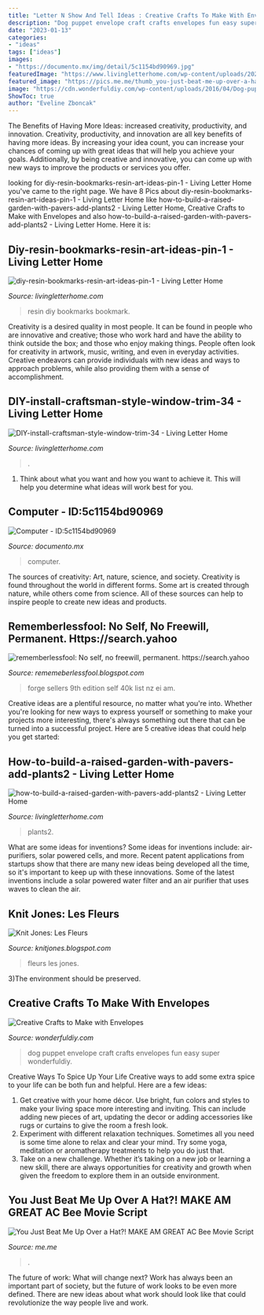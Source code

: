```yaml
---
title: "Letter N Show And Tell Ideas : Creative Crafts To Make With Envelopes"
description: "Dog puppet envelope craft crafts envelopes fun easy super wonderfuldiy"
date: "2023-01-13"
categories:
- "ideas"
tags: ["ideas"]
images:
- "https://documento.mx/img/detail/5c1154bd90969.jpg"
featuredImage: "https://www.livingletterhome.com/wp-content/uploads/2020/05/DIY-install-craftsman-style-window-trim-34.jpg"
featured_image: "https://pics.me.me/thumb_you-just-beat-me-up-over-a-hat-make-am-66743627.png"
image: "https://cdn.wonderfuldiy.com/wp-content/uploads/2016/04/Dog-puppet-.jpg"
ShowToc: true
author: "Eveline Zboncak"
---
```



The Benefits of Having More Ideas: increased creativity, productivity, and innovation.
Creativity, productivity, and innovation are all key benefits of having more ideas. By increasing your idea count, you can increase your chances of coming up with great ideas that will help you achieve your goals. Additionally, by being creative and innovative, you can come up with new ways to improve the products or services you offer.

	

		
looking for diy-resin-bookmarks-resin-art-ideas-pin-1 - Living Letter Home you've came to the right page. We have 8 Pics about diy-resin-bookmarks-resin-art-ideas-pin-1 - Living Letter Home like how-to-build-a-raised-garden-with-pavers-add-plants2 - Living Letter Home, Creative Crafts to Make with Envelopes and also how-to-build-a-raised-garden-with-pavers-add-plants2 - Living Letter Home. Here it is:
		
    
## Diy-resin-bookmarks-resin-art-ideas-pin-1 - Living Letter Home

<img loading=lazy src="https://www.livingletterhome.com/wp-content/uploads/2020/09/diy-resin-bookmarks-resin-art-ideas-pin-1.png" onerror="this.onerror=null;this.src='https://tse1.mm.bing.net/th?id=OIP.3-ewbuSyiPlw7BMis672OgHaLH&amp;pid=15.1';" alt="diy-resin-bookmarks-resin-art-ideas-pin-1 - Living Letter Home">

_Source: livingletterhome.com_

>resin diy bookmarks bookmark. 

	

Creativity is a desired quality in most people. It can be found in people who are innovative and creative; those who work hard and have the ability to think outside the box; and those who enjoy making things. People often look for creativity in artwork, music, writing, and even in everyday activities. Creative endeavors can provide individuals with new ideas and ways to approach problems, while also providing them with a sense of accomplishment.

    
## DIY-install-craftsman-style-window-trim-34 - Living Letter Home

<img loading=lazy src="https://www.livingletterhome.com/wp-content/uploads/2020/05/DIY-install-craftsman-style-window-trim-34.jpg" onerror="this.onerror=null;this.src='https://tse4.mm.bing.net/th?id=OIP.CANpOb5QzL58QTdFjsikrQHaLH&amp;pid=15.1';" alt="DIY-install-craftsman-style-window-trim-34 - Living Letter Home">

_Source: livingletterhome.com_

>. 

	

1. Think about what you want and how you want to achieve it. This will help you determine what ideas will work best for you. 

    
## Computer - ID:5c1154bd90969

<img loading=lazy src="https://documento.mx/img/detail/5c1154bd90969.jpg" onerror="this.onerror=null;this.src='https://tse3.mm.bing.net/th?id=OIP.ixYyh16kVlx3Vxz9nHjvzAHaJ4&amp;pid=15.1';" alt="Computer - ID:5c1154bd90969">

_Source: documento.mx_

>computer. 

	

The sources of creativity: Art, nature, science, and society.
Creativity is found throughout the world in different forms. Some art is created through nature, while others come from science. All of these sources can help to inspire people to create new ideas and products.

    
## Rememberlessfool: No Self, No Freewill, Permanent. Https://search.yahoo

<img loading=lazy src="https://cascade.madmimi.com/bulk_images/7943554/top-sellers-forge-world20191104-31990-1kx2tzk.jpg?1572872563" onerror="this.onerror=null;this.src='https://tse2.mm.bing.net/th?id=OIP.vFuL4_rVphOMhQCXrGrd-QHaD7&amp;pid=15.1';" alt="rememberlessfool: No self, no freewill, permanent. https://search.yahoo">

_Source: rememeberlessfool.blogspot.com_

>forge sellers 9th edition self 40k list nz ei am. 

	

Creative ideas are a plentiful resource, no matter what you're into. Whether you're looking for new ways to express yourself or something to make your projects more interesting, there's always something out there that can be turned into a successful project. Here are 5 creative ideas that could help you get started: 

    
## How-to-build-a-raised-garden-with-pavers-add-plants2 - Living Letter Home

<img loading=lazy src="https://www.livingletterhome.com/wp-content/uploads/2020/03/how-to-build-a-raised-garden-with-pavers-add-plants2.jpg" onerror="this.onerror=null;this.src='https://tse4.mm.bing.net/th?id=OIP.xNm6f8qvg5RzcgjTcboTTQHaJ3&amp;pid=15.1';" alt="how-to-build-a-raised-garden-with-pavers-add-plants2 - Living Letter Home">

_Source: livingletterhome.com_

>plants2. 

	

What are some ideas for inventions?
Some ideas for inventions include: air-purifiers, solar powered cells, and more. Recent patent applications from startups show that there are many new ideas being developed all the time, so it's important to keep up with these innovations. Some of the latest inventions include a solar powered water filter and an air purifier that uses waves to clean the air.

    
## Knit Jones: Les Fleurs

<img loading=lazy src="https://1.bp.blogspot.com/_X5gvFBIH7fo/TBK__dYLfKI/AAAAAAAACys/a-Io8LAWKU8/s1600/IMG_2592.JPG" onerror="this.onerror=null;this.src='https://tse2.mm.bing.net/th?id=OIP.DyKaxldZ5OQXQaR7ie-UXQHaLG&amp;pid=15.1';" alt="Knit Jones: Les Fleurs">

_Source: knitjones.blogspot.com_

>fleurs les jones. 

	

3)The environment should be preserved. 

    
## Creative Crafts To Make With Envelopes

<img loading=lazy src="https://cdn.wonderfuldiy.com/wp-content/uploads/2016/04/Dog-puppet-.jpg" onerror="this.onerror=null;this.src='https://tse2.mm.bing.net/th?id=OIP.O8BqWNKCyDwPNFyXDv-AugHaFj&amp;pid=15.1';" alt="Creative Crafts to Make with Envelopes">

_Source: wonderfuldiy.com_

>dog puppet envelope craft crafts envelopes fun easy super wonderfuldiy. 

	

Creative Ways To Spice Up Your Life
Creative ways to add some extra spice to your life can be both fun and helpful. Here are a few ideas: 
1. Get creative with your home décor. Use bright, fun colors and styles to make your living space more interesting and inviting. This can include adding new pieces of art, updating the decor or adding accessories like rugs or curtains to give the room a fresh look. 
2. Experiment with different relaxation techniques. Sometimes all you need is some time alone to relax and clear your mind. Try some yoga, meditation or aromatherapy treatments to help you do just that. 
3. Take on a new challenge. Whether it’s taking on a new job or learning a new skill, there are always opportunities for creativity and growth when given the freedom to explore them in an outside environment. 

    
## You Just Beat Me Up Over A Hat?! MAKE AM GREAT AC Bee Movie Script

<img loading=lazy src="https://pics.me.me/thumb_you-just-beat-me-up-over-a-hat-make-am-66743627.png" onerror="this.onerror=null;this.src='https://tse3.mm.bing.net/th?id=OIP.BmNaF0j3dQV3tYVKesVaVwAAAA&amp;pid=15.1';" alt="You Just Beat Me Up Over a Hat?! MAKE AM GREAT AC Bee Movie Script">

_Source: me.me_

>. 

	

The future of work: What will change next?
Work has always been an important part of society, but the future of work looks to be even more defined. There are new ideas about what work should look like that could revolutionize the way people live and work.

